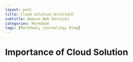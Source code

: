 ```yaml
---
layout: post
title: Cloud solution Architech 
subtitle: Amason Web Services
categories: Markdown
tags: [Markdown, journaling, blog]
---
```


# Importance of Cloud Solution